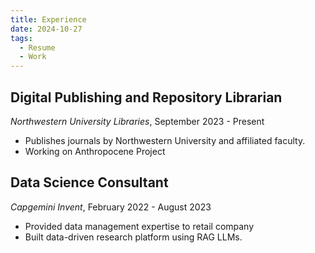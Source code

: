 ```yaml
---
title: Experience
date: 2024-10-27
tags:
  - Resume
  - Work
---
```


## Digital Publishing and Repository Librarian

_Northwestern University Libraries_, September 2023 - Present

- Publishes journals by Northwestern University and affiliated faculty.
- Working on Anthropocene Project

## Data Science Consultant

_Capgemini Invent_, February 2022 - August 2023

- Provided data management expertise to retail company
- Built data-driven research platform using RAG LLMs.
